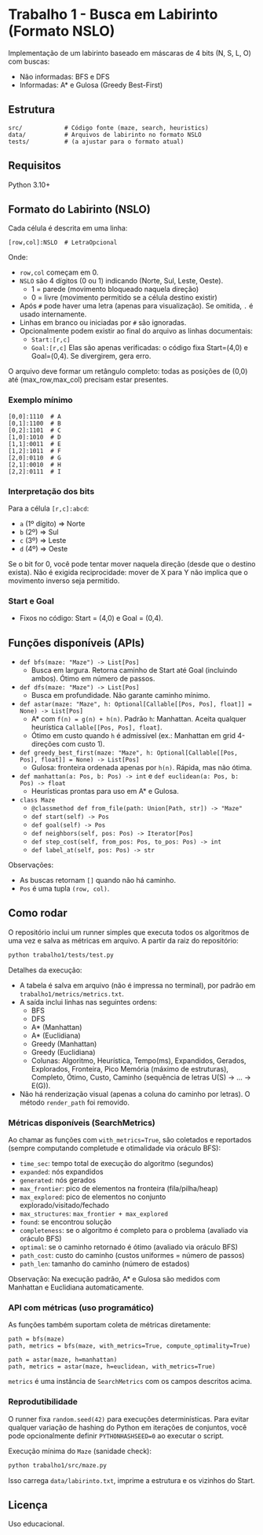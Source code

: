 # Trabalho 1 - Busca em Labirinto (Formato NSLO)

Implementação de um labirinto baseado em máscaras de 4 bits (N, S, L, O) com buscas:
- Não informadas: BFS e DFS
- Informadas: A* e Gulosa (Greedy Best-First)

## Estrutura
```
src/            # Código fonte (maze, search, heuristics)
data/           # Arquivos de labirinto no formato NSLO
tests/          # (a ajustar para o formato atual)
```

## Requisitos
Python 3.10+

## Formato do Labirinto (NSLO)
Cada célula é descrita em uma linha:

```
[row,col]:NSLO  # LetraOpcional
```

Onde:
- `row,col` começam em 0.
- `NSLO` são 4 dígitos (0 ou 1) indicando (Norte, Sul, Leste, Oeste).
	- 1 = parede (movimento bloqueado naquela direção)
	- 0 = livre (movimento permitido se a célula destino existir)
- Após `#` pode haver uma letra (apenas para visualização). Se omitida, `.` é usado internamente.
- Linhas em branco ou iniciadas por `#` são ignoradas.
- Opcionalmente podem existir ao final do arquivo as linhas documentais:
	- `Start:[r,c]`
	- `Goal:[r,c]`
	Elas são apenas verificadas: o código fixa Start=(4,0) e Goal=(0,4). Se divergirem, gera erro.

O arquivo deve formar um retângulo completo: todas as posições de (0,0) até (max_row,max_col) precisam estar presentes.

### Exemplo mínimo
```
[0,0]:1110  # A
[0,1]:1100  # B
[0,2]:1101  # C
[1,0]:1010  # D
[1,1]:0011  # E
[1,2]:1011  # F
[2,0]:0110  # G
[2,1]:0010  # H
[2,2]:0111  # I
```

### Interpretação dos bits
Para a célula `[r,c]:abcd`:
- `a` (1º dígito) => Norte
- `b` (2º) => Sul
- `c` (3º) => Leste
- `d` (4º) => Oeste

Se o bit for 0, você pode tentar mover naquela direção (desde que o destino exista). Não é exigida reciprocidade: mover de X para Y não implica que o movimento inverso seja permitido.

### Start e Goal
- Fixos no código: Start = (4,0) e Goal = (0,4).

## Funções disponíveis (APIs)

- `def bfs(maze: "Maze") -> List[Pos]`
	- Busca em largura. Retorna caminho de Start até Goal (incluindo ambos). Ótimo em número de passos.
- `def dfs(maze: "Maze") -> List[Pos]`
	- Busca em profundidade. Não garante caminho mínimo.
- `def astar(maze: "Maze", h: Optional[Callable[[Pos, Pos], float]] = None) -> List[Pos]`
	- A* com `f(n) = g(n) + h(n)`. Padrão `h`: Manhattan. Aceita qualquer heurística `Callable[[Pos, Pos], float]`.
	- Ótimo em custo quando `h` é admissível (ex.: Manhattan em grid 4-direções com custo 1).
- `def greedy_best_first(maze: "Maze", h: Optional[Callable[[Pos, Pos], float]] = None) -> List[Pos]`
	- Gulosa: fronteira ordenada apenas por `h(n)`. Rápida, mas não ótima.
- `def manhattan(a: Pos, b: Pos) -> int` e `def euclidean(a: Pos, b: Pos) -> float`
	- Heurísticas prontas para uso em A* e Gulosa.
- `class Maze`
	- `@classmethod def from_file(path: Union[Path, str]) -> "Maze"`
	- `def start(self) -> Pos`
	- `def goal(self) -> Pos`
	- `def neighbors(self, pos: Pos) -> Iterator[Pos]`
	- `def step_cost(self, from_pos: Pos, to_pos: Pos) -> int`
	- `def label_at(self, pos: Pos) -> str`


Observações:
- As buscas retornam `[]` quando não há caminho.
- `Pos` é uma tupla `(row, col)`.

## Como rodar

O repositório inclui um runner simples que executa todos os algoritmos de uma vez e salva as métricas em arquivo. A partir da raiz do repositório:

```bash
python trabalho1/tests/test.py
```

Detalhes da execução:
- A tabela é salva em arquivo (não é impressa no terminal), por padrão em `trabalho1/metrics/metrics.txt`.
- A saída inclui linhas nas seguintes ordens:
	- BFS
	- DFS
	- A* (Manhattan)
	- A* (Euclidiana)
	- Greedy (Manhattan)
	- Greedy (Euclidiana)
	- Colunas: Algoritmo, Heurística, Tempo(ms), Expandidos, Gerados, Explorados, Fronteira, Pico Memória (máximo de estruturas), Completo, Ótimo, Custo, Caminho (sequência de letras U(S) -> ... -> E(G)).
- Não há renderização visual (apenas a coluna do caminho por letras). O método `render_path` foi removido.

### Métricas disponíveis (SearchMetrics)

Ao chamar as funções com `with_metrics=True`, são coletados e reportados (sempre computando completude e otimalidade via oráculo BFS):
- `time_sec`: tempo total de execução do algoritmo (segundos)
- `expanded`: nós expandidos
- `generated`: nós gerados
- `max_frontier`: pico de elementos na fronteira (fila/pilha/heap)
- `max_explored`: pico de elementos no conjunto explorado/visitado/fechado
- `max_structures`: `max_frontier + max_explored`
- `found`: se encontrou solução
- `completeness`: se o algoritmo é completo para o problema (avaliado via oráculo BFS)
- `optimal`: se o caminho retornado é ótimo (avaliado via oráculo BFS)
- `path_cost`: custo do caminho (custos uniformes = número de passos)
- `path_len`: tamanho do caminho (número de estados)

Observação: Na execução padrão, A* e Gulosa são medidos com Manhattan e Euclidiana automaticamente.

### API com métricas (uso programático)

As funções também suportam coleta de métricas diretamente:

```
path = bfs(maze)
path, metrics = bfs(maze, with_metrics=True, compute_optimality=True)

path = astar(maze, h=manhattan)
path, metrics = astar(maze, h=euclidean, with_metrics=True)
```

`metrics` é uma instância de `SearchMetrics` com os campos descritos acima.

### Reprodutibilidade

O runner fixa `random.seed(42)` para execuções determinísticas. Para evitar qualquer variação de hashing do Python em iterações de conjuntos, você pode opcionalmente definir `PYTHONHASHSEED=0` ao executar o script.

Execução mínima do `Maze` (sanidade check):
```bash
python trabalho1/src/maze.py
```
Isso carrega `data/labirinto.txt`, imprime a estrutura e os vizinhos do Start.

## Licença
Uso educacional.
